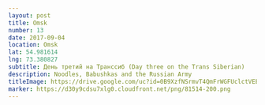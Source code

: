 ```yaml
---
layout: post
title: Omsk
number: 13
date: 2017-09-04
location: Omsk
lat: 54.981614
lng: 73.380827
subtitle: День третий на Транссиб (Day three on the Trans Siberian)
description: Noodles, Babushkas and the Russian Army
titleImage: https://drive.google.com/uc?id=0B9XzfNSrmvT4QmFrWGFUclctVEE
marker: https://d30y9cdsu7xlg0.cloudfront.net/png/81514-200.png
---
```

